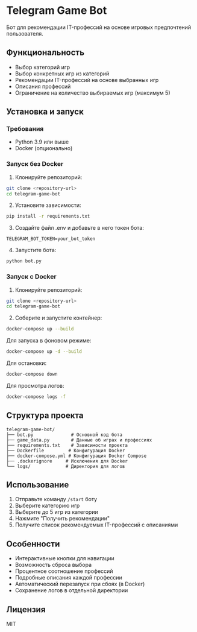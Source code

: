 # Telegram Game Bot

Бот для рекомендации IT-профессий на основе игровых предпочтений пользователя.

## Функциональность

- Выбор категорий игр
- Выбор конкретных игр из категорий
- Рекомендации IT-профессий на основе выбранных игр
- Описания профессий
- Ограничение на количество выбираемых игр (максимум 5)

## Установка и запуск

### Требования

- Python 3.9 или выше
- Docker (опционально)

### Запуск без Docker

1. Клонируйте репозиторий:
```bash
git clone <repository-url>
cd telegram-game-bot
```

2. Установите зависимости:
```bash
pip install -r requirements.txt
```

3. Создайте файл .env и добавьте в него токен бота:
```
TELEGRAM_BOT_TOKEN=your_bot_token
```

4. Запустите бота:
```bash
python bot.py
```

### Запуск с Docker

1. Клонируйте репозиторий:
```bash
git clone <repository-url>
cd telegram-game-bot
```

2. Соберите и запустите контейнер:
```bash
docker-compose up --build
```

Для запуска в фоновом режиме:
```bash
docker-compose up -d --build
```

Для остановки:
```bash
docker-compose down
```

Для просмотра логов:
```bash
docker-compose logs -f
```

## Структура проекта

```
telegram-game-bot/
├── bot.py              # Основной код бота
├── game_data.py        # Данные об играх и профессиях
├── requirements.txt    # Зависимости проекта
├── Dockerfile         # Конфигурация Docker
├── docker-compose.yml # Конфигурация Docker Compose
├── .dockerignore     # Исключения для Docker
└── logs/             # Директория для логов
```

## Использование

1. Отправьте команду `/start` боту
2. Выберите категорию игр
3. Выберите до 5 игр из категории
4. Нажмите "Получить рекомендации"
5. Получите список рекомендуемых IT-профессий с описаниями

## Особенности

- Интерактивные кнопки для навигации
- Возможность сброса выбора
- Процентное соотношение профессий
- Подробные описания каждой профессии
- Автоматический перезапуск при сбоях (в Docker)
- Сохранение логов в отдельной директории

## Лицензия

MIT 